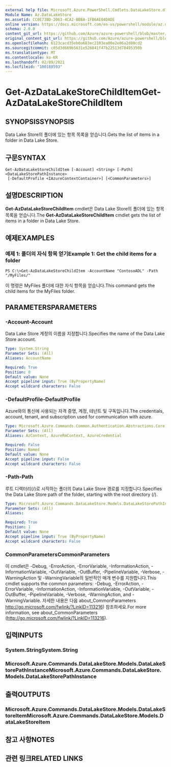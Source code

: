 ```yaml
---
external help file: Microsoft.Azure.PowerShell.Cmdlets.DataLakeStore.dll-Help.xml
Module Name: Az.DataLakeStore
ms.assetid: CC0E73BD-2063-4CA2-BBBA-1FB6AE04DADE
online version: https://docs.microsoft.com/en-us/powershell/module/az.datalakestore/get-azdatalakestorechilditem
schema: 2.0.0
content_git_url: https://github.com/Azure/azure-powershell/blob/master/src/DataLakeStore/DataLakeStore/help/Get-AzDataLakeStoreChildItem.md
original_content_git_url: https://github.com/Azure/azure-powershell/blob/master/src/DataLakeStore/DataLakeStore/help/Get-AzDataLakeStoreChildItem.md
ms.openlocfilehash: 6123cacd35eb0a683ec2103ea00e2e06a2d80cd2
ms.sourcegitcommit: c05d3d669b5631e526841f47b22513d78495350b
ms.translationtype: MT
ms.contentlocale: ko-KR
ms.lasthandoff: 02/09/2021
ms.locfileid: "100188593"
---
```

# <span data-ttu-id="c5e69-101">Get-AzDataLakeStoreChildItem</span><span class="sxs-lookup"><span data-stu-id="c5e69-101">Get-AzDataLakeStoreChildItem</span></span>

## <span data-ttu-id="c5e69-102">SYNOPSIS</span><span class="sxs-lookup"><span data-stu-id="c5e69-102">SYNOPSIS</span></span>
<span data-ttu-id="c5e69-103">Data Lake Store의 폴더에 있는 항목 목록을 얻습니다.</span><span class="sxs-lookup"><span data-stu-id="c5e69-103">Gets the list of items in a folder in Data Lake Store.</span></span>

## <span data-ttu-id="c5e69-104">구문</span><span class="sxs-lookup"><span data-stu-id="c5e69-104">SYNTAX</span></span>

```
Get-AzDataLakeStoreChildItem [-Account] <String> [-Path] <DataLakeStorePathInstance>
 [-DefaultProfile <IAzureContextContainer>] [<CommonParameters>]
```

## <span data-ttu-id="c5e69-105">설명</span><span class="sxs-lookup"><span data-stu-id="c5e69-105">DESCRIPTION</span></span>
<span data-ttu-id="c5e69-106">**Get-AzDataLakeStoreChildItem** cmdlet은 Data Lake Store의 폴더에 있는 항목 목록을 얻습니다.</span><span class="sxs-lookup"><span data-stu-id="c5e69-106">The **Get-AzDataLakeStoreChildItem** cmdlet gets the list of items in a folder in Data Lake Store.</span></span>

## <span data-ttu-id="c5e69-107">예제</span><span class="sxs-lookup"><span data-stu-id="c5e69-107">EXAMPLES</span></span>

### <span data-ttu-id="c5e69-108">예제 1: 폴더의 자식 항목 얻기</span><span class="sxs-lookup"><span data-stu-id="c5e69-108">Example 1: Get the child items for a folder</span></span>
```
PS C:\>Get-AzDataLakeStoreChildItem -AccountName "ContosoADL" -Path "/MyFiles/"
```

<span data-ttu-id="c5e69-109">이 명령은 MyFiles 폴더에 대한 자식 항목을 얻습니다.</span><span class="sxs-lookup"><span data-stu-id="c5e69-109">This command gets the child items for the MyFiles folder.</span></span>

## <span data-ttu-id="c5e69-110">PARAMETERS</span><span class="sxs-lookup"><span data-stu-id="c5e69-110">PARAMETERS</span></span>

### <span data-ttu-id="c5e69-111">-Account</span><span class="sxs-lookup"><span data-stu-id="c5e69-111">-Account</span></span>
<span data-ttu-id="c5e69-112">Data Lake Store 계정의 이름을 지정합니다.</span><span class="sxs-lookup"><span data-stu-id="c5e69-112">Specifies the name of the Data Lake Store account.</span></span>

```yaml
Type: System.String
Parameter Sets: (All)
Aliases: AccountName

Required: True
Position: 0
Default value: None
Accept pipeline input: True (ByPropertyName)
Accept wildcard characters: False
```

### <span data-ttu-id="c5e69-113">-DefaultProfile</span><span class="sxs-lookup"><span data-stu-id="c5e69-113">-DefaultProfile</span></span>
<span data-ttu-id="c5e69-114">Azure와의 통신에 사용되는 자격 증명, 계정, 테넌트 및 구독입니다.</span><span class="sxs-lookup"><span data-stu-id="c5e69-114">The credentials, account, tenant, and subscription used for communication with azure.</span></span>

```yaml
Type: Microsoft.Azure.Commands.Common.Authentication.Abstractions.Core.IAzureContextContainer
Parameter Sets: (All)
Aliases: AzContext, AzureRmContext, AzureCredential

Required: False
Position: Named
Default value: None
Accept pipeline input: False
Accept wildcard characters: False
```

### <span data-ttu-id="c5e69-115">-Path</span><span class="sxs-lookup"><span data-stu-id="c5e69-115">-Path</span></span>
<span data-ttu-id="c5e69-116">루트 디렉터리(/)로 시작하는 폴더의 Data Lake Store 경로를 지정합니다.</span><span class="sxs-lookup"><span data-stu-id="c5e69-116">Specifies the Data Lake Store path of the folder, starting with the root directory (/).</span></span>

```yaml
Type: Microsoft.Azure.Commands.DataLakeStore.Models.DataLakeStorePathInstance
Parameter Sets: (All)
Aliases:

Required: True
Position: 1
Default value: None
Accept pipeline input: True (ByPropertyName)
Accept wildcard characters: False
```

### <span data-ttu-id="c5e69-117">CommonParameters</span><span class="sxs-lookup"><span data-stu-id="c5e69-117">CommonParameters</span></span>
<span data-ttu-id="c5e69-118">이 cmdlet은 -Debug, -ErrorAction, -ErrorVariable, -InformationAction, -InformationVariable, -OutVariable, -OutBuffer, -PipelineVariable, -Verbose, -WarningAction 및 -WarningVariable의 일반적인 매개 변수를 지원합니다.</span><span class="sxs-lookup"><span data-stu-id="c5e69-118">This cmdlet supports the common parameters: -Debug, -ErrorAction, -ErrorVariable, -InformationAction, -InformationVariable, -OutVariable, -OutBuffer, -PipelineVariable, -Verbose, -WarningAction, and -WarningVariable.</span></span> <span data-ttu-id="c5e69-119">자세한 내용은 다음 about_CommonParameters http://go.microsoft.com/fwlink/?LinkID=113216) 참조하세요.</span><span class="sxs-lookup"><span data-stu-id="c5e69-119">For more information, see about_CommonParameters (http://go.microsoft.com/fwlink/?LinkID=113216).</span></span>

## <span data-ttu-id="c5e69-120">입력</span><span class="sxs-lookup"><span data-stu-id="c5e69-120">INPUTS</span></span>

### <span data-ttu-id="c5e69-121">System.String</span><span class="sxs-lookup"><span data-stu-id="c5e69-121">System.String</span></span>

### <span data-ttu-id="c5e69-122">Microsoft.Azure.Commands.DataLakeStore.Models.DataLakeStorePathInstance</span><span class="sxs-lookup"><span data-stu-id="c5e69-122">Microsoft.Azure.Commands.DataLakeStore.Models.DataLakeStorePathInstance</span></span>

## <span data-ttu-id="c5e69-123">출력</span><span class="sxs-lookup"><span data-stu-id="c5e69-123">OUTPUTS</span></span>

### <span data-ttu-id="c5e69-124">Microsoft.Azure.Commands.DataLakeStore.Models.DataLakeStoreItem</span><span class="sxs-lookup"><span data-stu-id="c5e69-124">Microsoft.Azure.Commands.DataLakeStore.Models.DataLakeStoreItem</span></span>

## <span data-ttu-id="c5e69-125">참고 사항</span><span class="sxs-lookup"><span data-stu-id="c5e69-125">NOTES</span></span>

## <span data-ttu-id="c5e69-126">관련 링크</span><span class="sxs-lookup"><span data-stu-id="c5e69-126">RELATED LINKS</span></span>
